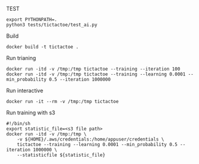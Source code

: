 
TEST
```
export PYTHONPATH=.
python3 tests/tictactoe/test_ai.py
```

Build
```
docker build -t tictactoe .
```

Run trianing
```
docker run -itd -v /tmp:/tmp tictactoe --training --iteration 100
docker run -itd -v /tmp:/tmp tictactoe --training --learning 0.0001 --min_probability 0.5 --iteration 1000000
```

Run interactive
```
docker run -it --rm -v /tmp:/tmp tictactoe
```

Run training with s3
```
#!/bin/sh
export statistic_file=<s3 file path>
docker run -itd -v /tmp:/tmp \
	-v ${HOME}/.aws/credentials:/home/appuser/credentials \
	tictactoe --training --learning 0.0001 --min_probability 0.5 --iteration 1000000 \
	--statisticfile ${statistic_file}
```